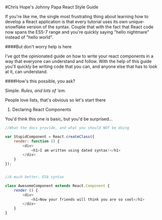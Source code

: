 #Chris Hope's Johnny Papa React Style Guide

If you're like me, the single most frustrating thing about learning how to develop a React application is that every tutorial uses its own unique-snowflake version of the syntax. Couple that with the fact that React code now spans the ES5-7 range and you're quickly saying "hello nightmare" instead of "hello world".

####But don't worry help is here

I've got the opinionated guide on how to write your react components in a way that everyone can understand and follow.  With the help of this guide you'll quickly be writing code that you can, and anyone else that has to look at it, can understand.

####How's this possible, you ask?

Simple. *Rules, and lots of 'em.*

People love lists, that's obvious so let's start there

1. Declaring React Components

You'd think this one is basic, but you'd be surprised...

```javascript
//What the docs provide, and what you should NOT be doing

var StupidComponent = React.createClass({
	render: function () {
		<div>
			<h1>I am written using dated syntax!</h1>
		</div>
	}
});


//A much better, ES6 syntax

class AwesomeComponent extends React.Component {
	render () {
		<div>
			<h1>Now your friends will think you are so cool</h1>
		</div>
	}
}
```
